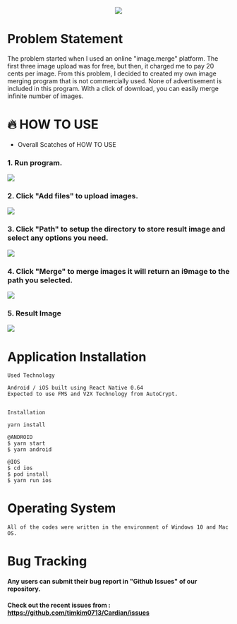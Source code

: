 
<p align="center">
  <img src = "https://github.com/timkim0713/Cardian/blob/master/images/autocryptXcardinal.jpeg" width="auto">
</p>

# Problem Statement
The problem started when I used an online "image.merge" platform. The first three image upload was for free, but then, it charged me to pay 20 cents per image. From this problem, I decided to created my own image merging program that is not commercially used. None of advertisement is included in this program. With a click of download, you can easily merge infinite number of images.

# 🔥 HOW TO USE

  - Overall Scatches of HOW TO USE
### 1. Run program.
<img src = "img/screenshots/initial page.png?raw=true">    

### 2. Click "Add files" to upload images.
<img src = "img/screenshots/add files.png?raw=true">    

### 3. Click "Path" to setup the directory to store result image and select any options you need.
<img src = "img/screenshots/Path.png?raw=true">   

### 4. Click "Merge" to merge images it will return an i9mage to the path you selected.
<img src = "img/screenshots/option.png?raw=true">   

### 5. Result Image
<img src = "img/screenshots/task completed.png?raw=true">   


# Application Installation
```
Used Technology

Android / iOS built using React Native 0.64
Expected to use FMS and V2X Technology from AutoCrypt.


Installation

yarn install

@ANDROID
$ yarn start
$ yarn android

@IOS
$ cd ios
$ pod install
$ yarn run ios
```
# Operating System
```
All of the codes were written in the environment of Windows 10 and Mac OS.
```

# Bug Tracking

#### Any users can submit their bug report in "Github Issues" of our repository. 
#### Check out the recent issues from : https://github.com/timkim0713/Cardian/issues
